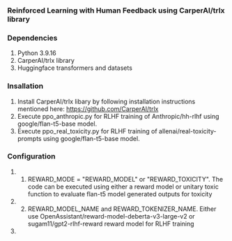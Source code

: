 ### Reinforced Learning with Human Feedback using CarperAI/trlx library

### Dependencies
1. Python 3.9.16
2. CarperAI/trlx library
3. Huggingface transformers and datasets

### Insallation
1. Install CarperAI/trlx libary by following installation instructions mentioned here: https://github.com/CarperAI/trlx
2. Execute ppo_anthropic.py for RLHF training of Anthropic/hh-rlhf using google/flan-t5-base model. 
3. Execute ppo_real_toxicity.py for RLHF training of allenai/real-toxicity-prompts using google/flan-t5-base model. 

### Configuration
1. 1. REWARD_MODE = "REWARD_MODEL" or "REWARD_TOXICITY". The code can be executed using either a reward model or unitary toxic function to evaluate flan-t5 model generated outputs for toxicity
2. 2. REWARD_MODEL_NAME and REWARD_TOKENIZER_NAME. Either use OpenAssistant/reward-model-deberta-v3-large-v2 or sugam11/gpt2-rlhf-reward reward model for RLHF training
3. 

